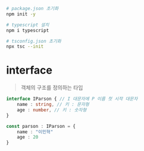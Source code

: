 
```sh
# package.json 초기화
npm init -y

# typescript 설치
npm i typescript

# tsconfig.json 초기화
npx tsc --init
```

# interface
> 객체의 구조를 정의하는 타입


```ts
interface IParson { // I 대문자에 P 이름 첫 시작 대문자
    name : string, // 키 : 문자형
    age : number, // 키 : 숫자형
}

const parson : IParson = {
    name : "이민혁"
    age : 20
}
```